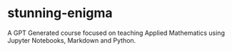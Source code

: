 # stunning-enigma
A GPT Generated course focused on teaching Applied Mathematics using Jupyter Notebooks, Markdown and Python.
